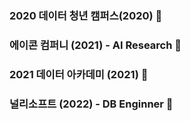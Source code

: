 ### 2020 데이터 청년 캠퍼스(2020) 🏫
### 에이콘 컴퍼니 (2021) - AI Research 🏢
### 2021 데이터 아카데미 (2021) 🏫
### 널리소프트 (2022) - DB Enginner 🏢

<!--
**seohyunjun/seohyunjun** is a ✨ _special_ ✨ repository because its `README.md` (this file) appears on your GitHub profile.

Here are some ideas to get you started:

- 🔭 I’m currently working on ...
- 🌱 I’m currently learning ...
- 👯 I’m looking to collaborate on ...
- 🤔 I’m looking for help with ...
- 💬 Ask me about ...
- 📫 How to reach me: ...
- 😄 Pronouns: ...
- ⚡ Fun fact: ...
-->
